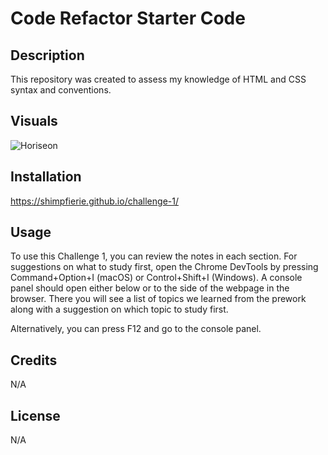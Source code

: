 # Code Refactor Starter Code

## Description

This repository was created to assess my knowledge of HTML and CSS syntax and conventions.

## Visuals

![Horiseon](https://github.com/shimpfierie/challenge-1/blob/main/Horiseon_page-0001.jpg?raw=true)

## Installation

https://shimpfierie.github.io/challenge-1/

## Usage

To use this Challenge 1, you can review the notes in each section. For suggestions on what to study first, open the Chrome DevTools by pressing Command+Option+I (macOS) or Control+Shift+I (Windows). A console panel should open either below or to the side of the webpage in the browser. There you will see a list of topics we learned from the prework along with a suggestion on which topic to study first.

Alternatively, you can press F12 and go to the console panel.

## Credits

N/A

## License

N/A
